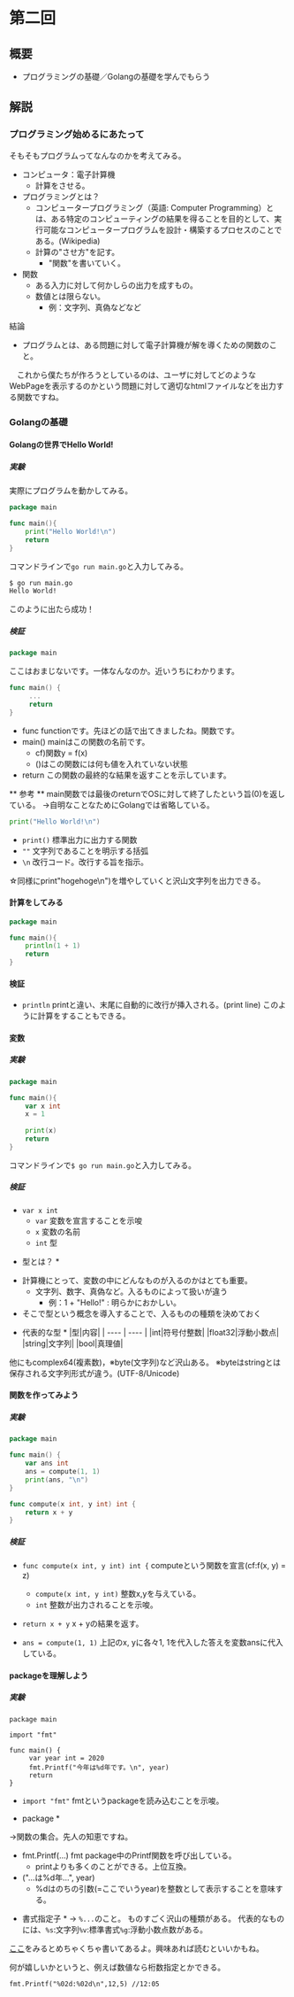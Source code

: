 # 第二回
## 概要
- プログラミングの基礎／Golangの基礎を学んでもらう

## 解説
### プログラミング始めるにあたって
そもそもプログラムってなんなのかを考えてみる。
- コンピュータ：電子計算機
  - 計算をさせる。
- プログラミングとは？
  - コンピュータープログラミング（英語: Computer Programming）とは、ある特定のコンピューティングの結果を得ることを目的として、実行可能なコンピュータープログラムを設計・構築するプロセスのことである。(Wikipedia)
  - 計算の"させ方"を記す。
    - "関数"を書いていく。 
- 関数
  - ある入力に対して何かしらの出力を成すもの。
  - 数値とは限らない。
    - 例：文字列、真偽などなど

結論
- プログラムとは、ある問題に対して電子計算機が解を導くための関数のこと。

　これから僕たちが作ろうとしているのは、ユーザに対してどのようなWebPageを表示するのかという問題に対して適切なhtmlファイルなどを出力する関数ですね。

### Golangの基礎
#### Golangの世界でHello World!
##### 実験
実際にプログラムを動かしてみる。

```go
package main

func main(){
	print("Hello World!\n")
	return
}

```

コマンドラインで`go run main.go`と入力してみる。

```sh
$ go run main.go
Hello World!
```
このように出たら成功！

##### 検証
```go
package main
```
ここはおまじないです。一体なんなのか。近いうちにわかります。

```go
func main() {
     ...
     return
}
```
- func		functionです。先ほどの話で出てきましたね。関数です。
- main()	mainはこの関数の名前です。
  - cf)関数y = f(x)
  - ()はこの関数には何も値を入れていない状態
- return	この関数の最終的な結果を返すことを示しています。

** 参考 **
main関数では最後のreturnでOSに対して終了したという旨(0)を返している。
→自明なことなためにGolangでは省略している。

```go
print("Hello World!\n")
```
- `print()`	標準出力に出力する関数
- `""`		文字列であることを明示する括弧
- `\n`		改行コード。改行する旨を指示。

☆同様にprint"hogehoge\n")を増やしていくと沢山文字列を出力できる。

#### 計算をしてみる
```go
package main

func main(){
	println(1 + 1)
	return
}
```

#### 検証
- `println`	printと違い、末尾に自動的に改行が挿入される。(print line)
このように計算をすることもできる。


#### 変数
##### 実験
```go
package main

func main(){
	var x int
	x = 1
	
	print(x)
	return
}
```

コマンドラインで`$ go run main.go`と入力してみる。

##### 検証
- `var x int`
  - `var`	変数を宣言することを示唆
  - `x`		変数の名前
  - `int`	型

* 型とは？ *
- 計算機にとって、変数の中にどんなものが入るのかはとても重要。
  - 文字列、数字、真偽など。入るものによって扱いが違う
    - 例：1 + "Hello!" : 明らかにおかしい。
- そこで型という概念を導入することで、入るものの種類を決めておく
* 代表的な型 *
|型|内容|
| ---- | ---- |
|int|符号付整数|
|float32|浮動小数点|
|string|文字列|
|bool|真理値|

他にもcomplex64(複素数)，※byte(文字列)など沢山ある。
※byteはstringとは保存される文字列形式が違う。(UTF-8/Unicode)

#### 関数を作ってみよう
##### 実験
```go
package	main

func main() {
	var ans int
	ans = compute(1, 1)
	print(ans, "\n")
}

func compute(x int, y int) int {
	return x + y
}
```
##### 検証
- `func compute(x int, y int) int {`	computeという関数を宣言(cf:f(x, y) = z)
  - `compute(x int, y int)`    	  	整数x,yを与えている。
  - `int`				整数が出力されることを示唆。
- `return x + y`			x + yの結果を返す。

- `ans = compute(1, 1)`			上記のx, yに各々1, 1を代入した答えを変数ansに代入している。

#### packageを理解しよう
##### 実験
```
package main

import "fmt"

func main() {
     var year int = 2020
     fmt.Printf("今年は%d年です。\n", year)
     return
}

```

- `import "fmt"`	fmtというpackageを読み込むことを示唆。
* package *

→関数の集合。先人の知恵ですね。

- fmt.Printf(...)		fmt package中のPrintf関数を呼び出している。
  - printよりも多くのことができる。上位互換。
- ("...は%d年...", year)
  - %dはのちの引数(=ここでいうyear)を整数として表示することを意味する。
* 書式指定子 *
→ `%...`のこと。
ものすごく沢山の種類がある。
代表的なものには、`%s`:文字列`%v`:標準書式`%g`:浮動小数点数がある。

[ここ](https://qiita.com/rock619/items/14eb2b32f189514b5c3c)をみるとめちゃくちゃ書いてあるよ。興味あれば読むといいかもね。

何が嬉しいかというと、例えば数値なら桁数指定とかできる。

`fmt.Printf("%02d:%02d\n",12,5) //12:05`

